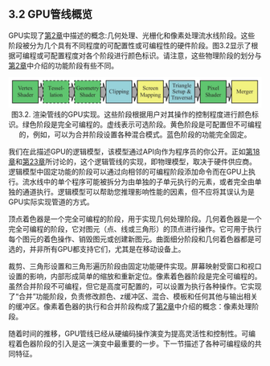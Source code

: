 ## 3.2 GPU管线概览

GPU实现了[第2章][netlink2.0]中描述的概念:几何处理、光栅化和像素处理流水线阶段。这些阶段被分为几个具有不同程度的可配置性或可编程性的硬件阶段。图3.2显示了根据可编程或可配置程度对各个阶段进行颜色标识。请注意，这些物理阶段的划分与[第2章][netlink2.0]中介绍的功能阶段有些不同。<div align = "center">![Figure3.2]</div><div align = "center">图3.2. 渲染管线的GPU实现。这些阶段根据用户对其操作的控制程度进行颜色标识。绿色阶段是完全可编程的。虚线表示可选阶段。黄色阶段是可配置但不可编程的，例如，可以为合并阶段设置各种混合模式。蓝色阶段的功能完全固定。</div>

我们在此描述GPU的逻辑模型，该模型通过API向作为程序员的你公开。正如[第18章][netlink18.0]和[第23章][netlink23.0]所讨论的，这个逻辑管线的实现，即物理模型，取决于硬件供应商。逻辑模型中固定功能的阶段可以通过向相邻的可编程阶段添加命令而在GPU上执行。流水线中的单个程序可能被拆分为由单独的子单元执行的元素，或者完全由单独的通道执行。逻辑模型可以帮助您推理影响性能的因素，但不应将其误认为是GPU实际实现管道的方式。

顶点着色器是一个完全可编程的阶段，用于实现几何处理阶段。几何着色器是一个完全可编程的阶段，它对图元（点、线或三角形）的顶点进行操作。它可用于执行每个图元的着色操作、销毁图元或创建新图元。曲面细分阶段和几何着色器都是可选的，并非所有GPU都支持它们，尤其是在移动设备上。

裁剪、三角形设置和三角形遍历阶段由固定功能硬件实现。屏幕映射受窗口和视口设置的影响，内部形成简单的缩放和重新定位。像素着色器阶段是完全可编程的。虽然合并阶段不可编程，但它是高度可配置的，可以设置为执行各种操作。它实现了“合并”功能阶段，负责修改颜色、z缓冲区、混合、模板和任何其他与输出相关的缓冲区。像素着色器的执行和合并阶段构成了[第2章][netlink2.0]中介绍的概念：像素处理阶段。

随着时间的推移，GPU管线已经从硬编码操作演变为提高灵活性和控制性。可编程着色器阶段的引入是这一演变中最重要的一步。下一节描述了各种可编程级的共同特征。

[Figure3.2]:Figure/Figure3.2.JPG

[netlink2.0]:https://github.com/fafa1899/RTR-4-CN/blob/main/Pdf/第2章-图形渲染管线-2.0.pdf
[netlink18.0]:https://github.com/fafa1899/RTR-4-CN/blob/main/Pdf/第18章-管线优化-18.0.pdf
[netlink23.0]:https://github.com/fafa1899/RTR-4-CN/blob/main/Pdf/第23章-图形硬件-23.0.pdf
